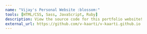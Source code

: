 ```yaml
---
name: "Vijay's Personal Website :blossom:"
tools: [HTML/CSS, Sass, JavaScript, Ruby]
description: View the source code for this portfolio website!
external_url: https://github.com/v-kaarti/v-kaarti.github.io
---
```

